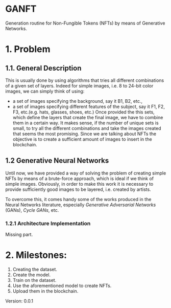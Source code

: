 # GANFT
Generation routine for Non-Fungible Tokens (NFTs) by means of Generative Networks.

# 1. Problem

## 1.1. General Description
This is usually done by using algorithms that tries all different combinations of a given set of layers. Indeed for simple images, i.e. 8 to 24-bit color images, we can simply think of using:
* a set of images specifying the background, say it B1, B2, etc.,
* a set of images specifying different features of the subject, say it F1, F2, F3, etc.(e.g. hats, glasses, shoes, etc.)
Once provided the this sets, which define the layers that create the final image, we have to combine them in a certain way. It makes sense, if the number of unique sets is small, to try all the different combinations and take the images created that seems the most promising. Since we are talking about NFTs the objective is to create a sufficient amount of images to insert in the blockchain. 

## 1.2 Generative Neural Networks
Until now, we have provided a way of solving the problem of creating simple NFTs by means of a brute-force approach, which is ideal if we think of simple images. Obviously, in order to make this work it is necessary to provide sufficiently good images to be layered, i.e. created by artists. 

To overcome this, it comes handy some of the works produced in the Neural Networks literature, especially *Generative Adversarial Networks* (GANs), *Cycle GANs*, etc.

### 1.2.1 Architecture Implementation
Missing part.

# 2. Milestones:

1. Creating the dataset. 
2. Create the model.
3. Train on the dataset.
4. Use the aforementioned model to create NFTs.
5. Upload them in the blockchain.

Version: 0.0.1

